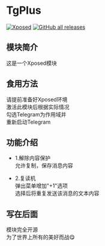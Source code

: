 # TgPlus

[![Xposed](https://img.shields.io/badge/-Xposed-green?style=flat&logo=Android&logoColor=white)](#)
[![GitHub all releases](https://img.shields.io/github/downloads/Xposed-Modules-Repo/com.easy.tgPlus/total?label=Downloads)](https://github.com/Xposed-Modules-Repo/com.easy.tgPlus/releases)

## 模块简介
这是一个Xposed模块

## 食用方法
请提前准备好Xposed环境  
激活此模块后根据实际情况  
勾选Telegram为作用域并  
重新启动Telegram

## 功能介绍
* 1.解除内容保护  
允许复制，保存消息内容

* 2.复读机  
弹出菜单增加"+1"选项  
选择后将重复发送该消息的文本内容

## 写在后面
模块完全开源  
为了世界上所有的美好而战😋

